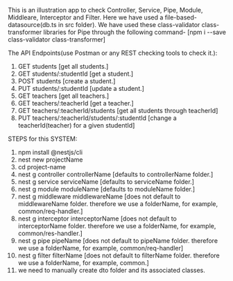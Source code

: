 This is an illustration app to check Controller, Service, Pipe, Module, Middleare, Interceptor and Filter.
Here we have used a file-based-datasource(db.ts in src folder).
We have used these class-validator class-transformer libraries for Pipe through the following command-
[npm i --save class-validator class-transformer]

The API Endpoints(use Postman or any REST checking tools to check it.):
1. GET students [get all students.]
2. GET students/:studentId [get a student.]
3. POST students [create a student.]
4. PUT students/:studentId [update a student.]
5. GET teachers [get all teachers.]
6. GET teachers/:teacherId [get a teacher.]
7. GET teachers/:teacherId/students [get all students through teacherId]
8. PUT teachers/:teacherId/students/:studentId [change a teacherId(teacher) for a given studentId]

STEPS for this SYSTEM:
1. npm install @nestjs/cli
2. nest new projectName
3. cd project-name
4. nest g controller controllerName [defaults to controllerName folder.]
5. nest g service serviceName [defaults to serviceName folder.]
6. nest g module moduleName [defaults to moduleName folder.]
7. nest g middleware middlewareName [does not default to middlewareName folder. therefore we use a folderName, for example, common/req-handler.]
8. nest g interceptor interceptorName [does not default to interceptorName folder. therefore we use a folderName, for example, common/res-handler.]
9. nest g pipe pipeName [does not default  to pipeName folder. therefore we use a folderName, for example, common/req-handler]
10. nest g filter filterName [does not default  to filterName folder. therefore we use a folderName, for example, common.]
11. we need to manually create dto folder and its associated classes.


